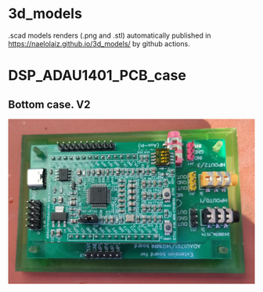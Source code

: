 # 3d_models
.scad models renders (.png and .stl) automatically published in https://naelolaiz.github.io/3d_models/ by github actions.

# DSP_ADAU1401_PCB_case
## Bottom case. V2
![Bottom case V2](DSP_ADAU1401_PCB_case/pictures/bottom_case_v2.jpg)
